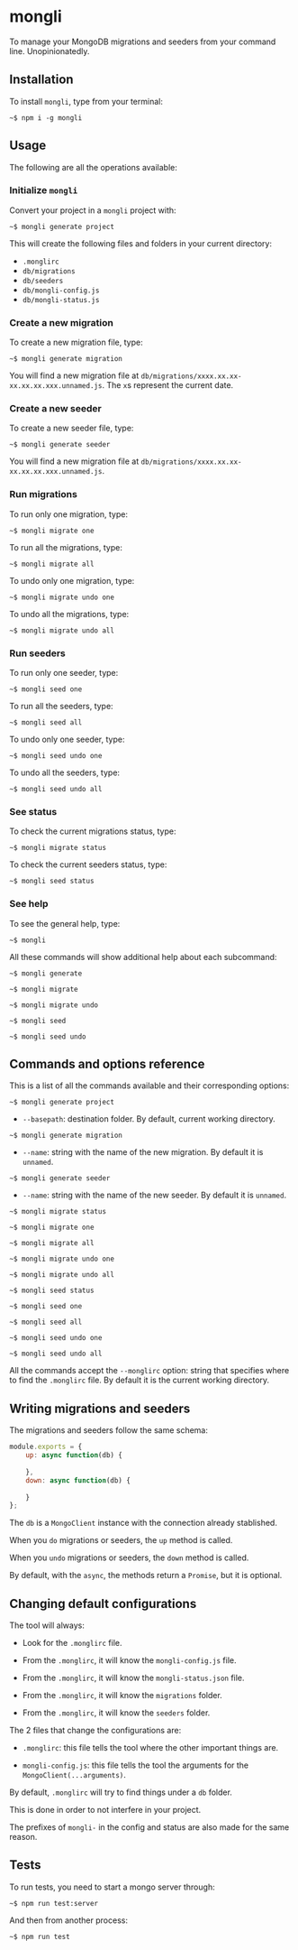 # mongli

To manage your MongoDB migrations and seeders from your command line. Unopinionatedly.

## Installation

To install `mongli`, type from your terminal:

`~$ npm i -g mongli`

## Usage

The following are all the operations available:

### Initialize `mongli`

Convert your project in a `mongli` project with:

`~$ mongli generate project`

This will create the following files and folders in your current directory:

  - `.monglirc`
  - `db/migrations`
  - `db/seeders`
  - `db/mongli-config.js`
  - `db/mongli-status.js`

### Create a new migration

To create a new migration file, type:

`~$ mongli generate migration`

You will find a new migration file at `db/migrations/xxxx.xx.xx-xx.xx.xx.xxx.unnamed.js`. The `x`s represent the current date.

### Create a new seeder

To create a new seeder file, type:

`~$ mongli generate seeder`

You will find a new migration file at `db/migrations/xxxx.xx.xx-xx.xx.xx.xxx.unnamed.js`.

### Run migrations

To run only one migration, type:

`~$ mongli migrate one`

To run all the migrations, type:

`~$ mongli migrate all`

To undo only one migration, type:

`~$ mongli migrate undo one`

To undo all the migrations, type:

`~$ mongli migrate undo all`

### Run seeders

To run only one seeder, type:

`~$ mongli seed one`

To run all the seeders, type:

`~$ mongli seed all`

To undo only one seeder, type:

`~$ mongli seed undo one`

To undo all the seeders, type:

`~$ mongli seed undo all`

### See status

To check the current migrations status, type:

`~$ mongli migrate status`

To check the current seeders status, type:

`~$ mongli seed status`

### See help

To see the general help, type:

`~$ mongli`

All these commands will show additional help about each subcommand:

`~$ mongli generate`

`~$ mongli migrate`

`~$ mongli migrate undo`

`~$ mongli seed`

`~$ mongli seed undo`

## Commands and options reference

This is a list of all the commands available and their corresponding options:

`~$ mongli generate project`

  - `--basepath`: destination folder. By default, current working directory.

`~$ mongli generate migration`

  - `--name`: string with the name of the new migration. By default it is `unnamed`.

`~$ mongli generate seeder`
	
  - `--name`: string with the name of the new seeder. By default it is `unnamed`.
	
`~$ mongli migrate status`

`~$ mongli migrate one`

`~$ mongli migrate all`

`~$ mongli migrate undo one`

`~$ mongli migrate undo all`

`~$ mongli seed status`

`~$ mongli seed one`

`~$ mongli seed all`

`~$ mongli seed undo one`

`~$ mongli seed undo all`

All the commands accept the `--monglirc` option: string that specifies where to find the `.monglirc` file. By default it is the current working directory.

## Writing migrations and seeders

The migrations and seeders follow the same schema:

```js
module.exports = {
	up: async function(db) {
		
	},
	down: async function(db) {
		
	}
};
```

The `db` is a `MongoClient` instance with the connection already stablished.

When you `do` migrations or seeders, the `up` method is called.

When you `undo` migrations or seeders, the `down` method is called.

By default, with the `async`, the methods return a `Promise`, but it is optional.

## Changing default configurations

The tool will always:

- Look for the `.monglirc` file.

- From the `.monglirc`, it will know the `mongli-config.js` file.

- From the `.monglirc`, it will know the `mongli-status.json` file.

- From the `.monglirc`, it will know the `migrations` folder.

- From the `.monglirc`, it will know the `seeders` folder.

The 2 files that change the configurations are:

- `.monglirc`: this file tells the tool where the other important things are.

- `mongli-config.js`: this file tells the tool the arguments for the `MongoClient(...arguments)`.

By default, `.monglirc` will try to find things under a `db` folder. 

This is done in order to not interfere in your project.

The prefixes of `mongli-` in the config and status are also made for the same reason.

## Tests

To run tests, you need to start a mongo server through:

`~$ npm run test:server`

And then from another process:

`~$ npm run test`
